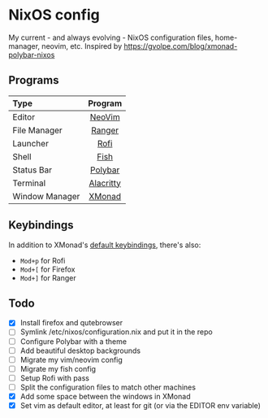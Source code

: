 # NixOS config

My current - and always evolving - NixOS configuration files, home-manager, neovim, etc.
Inspired by https://gvolpe.com/blog/xmonad-polybar-nixos

## Programs

| Type           | Program      |
| :------------- | :----------: |
| Editor         | [NeoVim](https://neovim.io/) |
| File Manager   | [Ranger](https://ranger.github.io/) |
| Launcher       | [Rofi](https://github.com/davatorium/rofi) |
| Shell          | [Fish](https://fishshell.com/) |
| Status Bar     | [Polybar](https://polybar.github.io/) |
| Terminal       | [Alacritty](https://github.com/alacritty/alacritty) |
| Window Manager | [XMonad](https://xmonad.org/) |

## Keybindings

In addition to XMonad's [default keybindings](https://xmonad.org/images/cheat/xmbindings.png),
there's also:

* `Mod+p` for Rofi
* `Mod+[` for Firefox
* `Mod+]` for Ranger

## Todo

- [x] Install firefox and qutebrowser
- [ ] Symlink /etc/nixos/configuration.nix and put it in the repo
- [ ] Configure Polybar with a theme
- [ ] Add beautiful desktop backgrounds
- [ ] Migrate my vim/neovim config
- [ ] Migrate my fish config
- [ ] Setup Rofi with pass
- [ ] Split the configuration files to match other machines
- [x] Add some space between the windows in XMonad
- [x] Set vim as default editor, at least for git (or via the EDITOR env variable)
